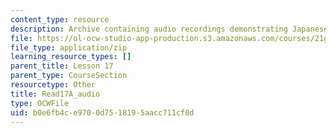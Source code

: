 ```yaml
---
content_type: resource
description: Archive containing audio recordings demonstrating Japanese pronunciation.
file: https://ol-ocw-studio-app-production.s3.amazonaws.com/courses/21g-504-japanese-iv-spring-2009/b0e6fb4ce9700d7518195aacc711cf0d_Read17A_audio.zip
file_type: application/zip
learning_resource_types: []
parent_title: Lesson 17
parent_type: CourseSection
resourcetype: Other
title: Read17A_audio
type: OCWFile
uid: b0e6fb4c-e970-0d75-1819-5aacc711cf0d
---
```

